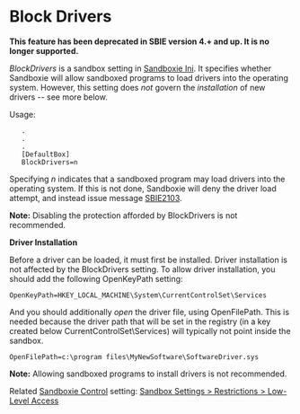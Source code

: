 # Block Drivers

**This feature has been deprecated in SBIE version 4.+ and up. It is no longer supported.**

_BlockDrivers_ is a sandbox setting in [Sandboxie Ini](SandboxieIni.md). It specifies whether Sandboxie will allow sandboxed programs to load drivers into the operating system. However, this setting does _not_ govern the _installation_ of new drivers -- see more below.

Usage:

```
   .
   .
   .
   [DefaultBox]
   BlockDrivers=n
```

Specifying _n_ indicates that a sandboxed program may load drivers into the operating system. If this is not done, Sandboxie will deny the driver load attempt, and instead issue message [SBIE2103](SBIE2103.md).

**Note:** Disabling the protection afforded by BlockDrivers is not recommended.

**Driver Installation**

Before a driver can be loaded, it must first be installed. Driver installation is not affected by the BlockDrivers setting. To allow driver installation, you should add the following OpenKeyPath setting:

```
OpenKeyPath=HKEY_LOCAL_MACHINE\System\CurrentControlSet\Services
```

And you should additionally _open_ the driver file, using OpenFilePath. This is needed because the driver path that will be set in the registry (in a key created below CurrentControlSet\Services) will typically not point inside the sandbox.

```
OpenFilePath=c:\program files\MyNewSoftware\SoftwareDriver.sys
```

**Note:** Allowing sandboxed programs to install drivers is not recommended.

Related [Sandboxie Control](SP_SBControl.md) setting: [Sandbox Settings > Restrictions > Low-Level Access](RestrictionsSettings.md#low-level-access--removed)
